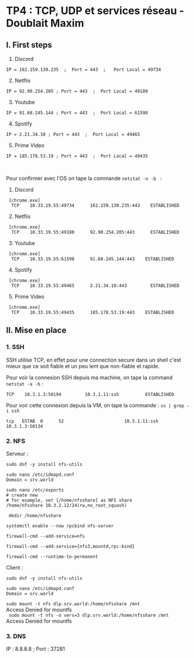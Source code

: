# TP4 : TCP, UDP et services réseau - Doublait Maxim

## I. First steps


1. Discord 

``IP = 162.159.130.235  ;  Port = 443  ;   Port Local = 49734 `` 

2. Netflix

``IP = 92.90.254.205 ; Port = 443  ;  Port Local = 49180``

3. Youtube

``IP = 91.68.245.144 ; Port = 443  ;  Port Local = 61598``

4. Spotify 

``IP = 2.21.34.10 ; Port = 443  ;  Port Local = 49465``

5. Prime Video 

``IP = 185.178.53.19 ; Port = 443  ;  Port Local = 49435``

<br> 

Pour confirmer avec l'OS on tape la commande ``netstat -n -b `` : <br>

1. Discord 
```
 [chrome.exe]
  TCP    10.33.19.55:49734      162.159.130.235:443    ESTABLISHED
```

2. Netflix 
```
 [chrome.exe]
  TCP    10.33.19.55:49180      92.90.254.205:443      ESTABLISHED
``` 

3. Youtube 
```
 [chrome.exe]
  TCP    10.33.19.55:61598      91.68.245.144:443    ESTABLISHED
```

4. Spotify 
```
 [chrome.exe]
  TCP    10.33.19.55:49465      2.21.34.10:443         ESTABLISHED
```

5. Prime Video 
```
 [chrome.exe]
  TCP    10.33.19.55:49435      185.178.53.19:443    ESTABLISHED
```

## II. Mise en place

### 1. SSH 

SSH utilise TCP, en effet pour une connection secure dans un shell c'est mieux que ce soit fiable et un peu lent que non-fiable et rapide.

Pour voir la connexion SSH depuis ma machine, on tape la command ``netstat -a -b`` : <br>
```
TCP    10.3.1.3:50194         10.3.1.11:ssh          ESTABLISHED
```
Pour voir cette connexion depuis la VM, on tape la commande : ``ss | grep -i ssh``
```
tcp   ESTAB  0      52                       10.3.1.11:ssh       10.3.1.3:50134
```

### 2. NFS 

Serveur : 

``` sudo dnf -y install nfs-utils ``` <br>
``` 
sudo nano /etc/idmapd.conf  
Domain = srv.world
```

``` 
sudo nano /etc/exports  
# create new
# for example, set [/home/nfsshare] as NFS share
/home/nfsshare 10.3.2.12/24(rw,no_root_squash)
```

```  mkdir /home/nfsshare ``` <br>

``` systemctl enable --now rpcbind nfs-server ``` 

``` firewall-cmd --add-service=nfs ```

``` firewall-cmd --add-service={nfs3,mountd,rpc-bind} ``` 

``` firewall-cmd --runtime-to-permanent ```

Client : 

``` sudo dnf -y install nfs-utils ``` <br>
``` 
sudo nano /etc/idmapd.conf  
Domain = srv.world
```

``` sudo mount -t nfs dlp.srv.world:/home/nfsshare /mnt ``` <br>
Access Denied for mountfs <br>
```  sudo mount -t nfs -o vers=3 dlp.srv.world:/home/nfsshare /mnt ``` <br>
Access Denied for mountfs <br>


### 3. DNS 

IP : 8.8.8.8  ; Port  : 37281 